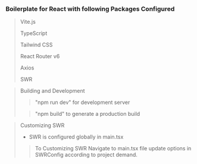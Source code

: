 ### Boilerplate for React with following Packages Configured
>Vite.js
> 
>TypeScript
> 
>Tailwind CSS
> 
>React Router v6
>
>Axios
>
>SWR


> Building and Development
> >"npm run dev" for development server
> 
> >"npm build" to generate a production build

> Customizing SWR
>
> * SWR is configured globally in main.tsx
> >To Customizing SWR
Navigate to main.tsx file
update options in SWRConfig according to project demand.